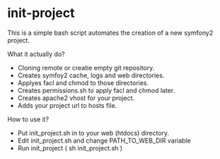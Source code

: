 init-project
============

This is a simple bash script automates the creation of a new symfony2 project.

What it actually do?
* Cloning remote or creatie empty git repository.
* Creates symfoy2 cache, logs and web directories.
* Applyes facl and chmod to those directories.
* Creates permissions.sh to apply facl and chmod later.
* Creates apache2 vhost for your project.
* Adds your project url to hosts file.

How to use it?
* Put init_project.sh in to your web (htdocs) directory.
* Edit init_project.sh and change PATH_TO_WEB_DIR variable
* Run init_project ( sh init_project.sh )
